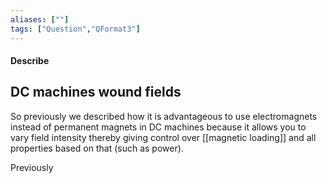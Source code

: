 ```yaml
---
aliases: [""]
tags: ["Question","QFormat3"]
---
```


#### Describe
## DC machines wound fields
So previously we described how it is advantageous to use electromagnets instead of permanent magnets in DC machines because it allows you to vary field intensity thereby giving control over [[magnetic loading]] and all properties based on that (such as power).

Previously